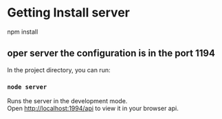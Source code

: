 # Getting Install server

npm install

## oper server the configuration is in the port 1194

In the project directory, you can run:

### `node server `

Runs the server in the development mode.\
Open [http://localhost:1994/api](http://localhost:1994/api) to view it in your browser api.
